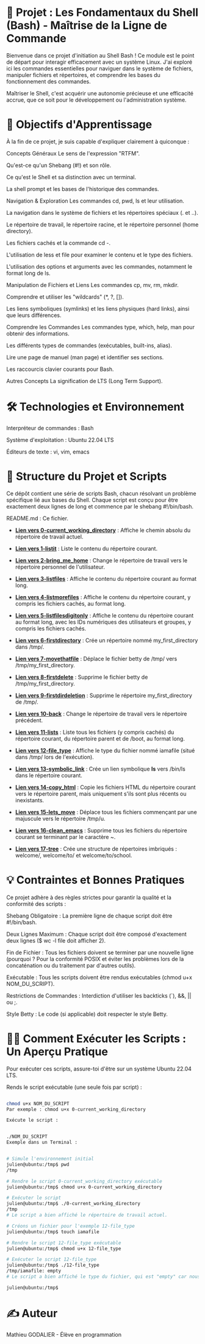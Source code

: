 # 🐚 Projet : Les Fondamentaux du Shell (Bash) - Maîtrise de la Ligne de Commande
Bienvenue dans ce projet d'initiation au Shell Bash ! Ce module est le point de départ pour interagir efficacement avec un système Linux. J'ai exploré ici les commandes essentielles pour naviguer dans le système de fichiers, manipuler fichiers et répertoires, et comprendre les bases du fonctionnement des commandes.

Maîtriser le Shell, c'est acquérir une autonomie précieuse et une efficacité accrue, que ce soit pour le développement ou l'administration système.

# 🎯 Objectifs d'Apprentissage
À la fin de ce projet, je suis capable d'expliquer clairement à quiconque :

Concepts Généraux
Le sens de l'expression "RTFM".

Qu'est-ce qu'un Shebang (#!) et son rôle.

Ce qu'est le Shell et sa distinction avec un terminal.

La shell prompt et les bases de l'historique des commandes.

Navigation & Exploration
Les commandes cd, pwd, ls et leur utilisation.

La navigation dans le système de fichiers et les répertoires spéciaux (. et ..).

Le répertoire de travail, le répertoire racine, et le répertoire personnel (home directory).

Les fichiers cachés et la commande cd -.

L'utilisation de less et file pour examiner le contenu et le type des fichiers.

L'utilisation des options et arguments avec les commandes, notamment le format long de ls.

Manipulation de Fichiers et Liens
Les commandes cp, mv, rm, mkdir.

Comprendre et utiliser les "wildcards" (*, ?, []).

Les liens symboliques (symlinks) et les liens physiques (hard links), ainsi que leurs différences.

Comprendre les Commandes
Les commandes type, which, help, man pour obtenir des informations.

Les différents types de commandes (exécutables, built-ins, alias).

Lire une page de manuel (man page) et identifier ses sections.

Les raccourcis clavier courants pour Bash.

Autres Concepts
La signification de LTS (Long Term Support).

# 🛠️ Technologies et Environnement
Interpréteur de commandes : Bash

Système d'exploitation : Ubuntu 22.04 LTS

Éditeurs de texte : vi, vim, emacs

# 📖 Structure du Projet et Scripts
Ce dépôt contient une série de scripts Bash, chacun résolvant un problème spécifique lié aux bases du Shell. Chaque script est conçu pour être exactement deux lignes de long et commence par le shebang #!/bin/bash.

README.md : Ce fichier.

* **[Lien vers 0-current_working_directory](https://github.com/Mathieu7483/holbertonschool-shell/blob/main/basics/0-current_working_directory)** : Affiche le chemin absolu du répertoire de travail actuel.

* **[Lien vers 1-listit](https://github.com/Mathieu7483/holbertonschool-shell/blob/main/basics/1-listit)** : Liste le contenu du répertoire courant.

* **[Lien vers 2-bring_me_home](https://github.com/Mathieu7483/holbertonschool-shell/blob/main/basics/2-bring_me_home)** : Change le répertoire de travail vers le répertoire personnel de l'utilisateur.

* **[Lien vers 3-listfiles](https://github.com/Mathieu7483/holbertonschool-shell/blob/main/basics/3-listfiles)** : Affiche le contenu du répertoire courant au format long.

* **[Lien vers 4-listmorefiles](https://github.com/Mathieu7483/holbertonschool-shell/blob/main/basics/4-listmorefiles)** : Affiche le contenu du répertoire courant, y compris les fichiers cachés, au format long.

* **[Lien vers 5-listfilesdigitonly](https://github.com/Mathieu7483/holbertonschool-shell/blob/main/basics/5-listfilesdigitonly)** : Affiche le contenu du répertoire courant au format long, avec les IDs numériques des utilisateurs et groupes, y compris les fichiers cachés.

* **[Lien vers 6-firstdirectory](https://github.com/Mathieu7483/holbertonschool-shell/blob/main/basics/6-firstdirectory)** : Crée un répertoire nommé my_first_directory dans /tmp/.

* **[Lien vers 7-movethatfile](https://github.com/Mathieu7483/holbertonschool-shell/blob/main/basics/7-movethatfile)** : Déplace le fichier betty de /tmp/ vers /tmp/my_first_directory.

* **[Lien vers 8-firstdelete](https://github.com/Mathieu7483/holbertonschool-shell/blob/main/basics/8-firstdelete)** : Supprime le fichier betty de /tmp/my_first_directory.

* **[Lien vers 9-firstdirdeletion](https://github.com/Mathieu7483/holbertonschool-shell/blob/main/basics/9-firstdirdeletion)** : Supprime le répertoire my_first_directory de /tmp/.

* **[Lien vers 10-back](https://github.com/Mathieu7483/holbertonschool-shell/blob/main/basics/10-back)** : Change le répertoire de travail vers le répertoire précédent.

* **[Lien vers 11-lists](https://github.com/Mathieu7483/holbertonschool-shell/blob/main/basics/11-lists)** : Liste tous les fichiers (y compris cachés) du répertoire courant, du répertoire parent et de /boot, au format long.

* **[Lien vers 12-file_type](https://github.com/Mathieu7483/holbertonschool-shell/blob/main/basics/12-file_type)** : Affiche le type du fichier nommé iamafile (situé dans /tmp/ lors de l'exécution).

* **[Lien vers 13-symbolic_link](https://github.com/Mathieu7483/holbertonschool-shell/blob/main/basics/13-symbolic_link)** : Crée un lien symbolique __ls__ vers /bin/ls dans le répertoire courant.

* **[Lien vers 14-copy_html](https://github.com/Mathieu7483/holbertonschool-shell/blob/main/basics/14-copy_html)** : Copie les fichiers HTML du répertoire courant vers le répertoire parent, mais uniquement s'ils sont plus récents ou inexistants.

* **[Lien vers 15-lets_move](https://github.com/Mathieu7483/holbertonschool-shell/blob/main/basics/15-lets_move)** : Déplace tous les fichiers commençant par une majuscule vers le répertoire /tmp/u.

* **[Lien vers 16-clean_emacs](https://github.com/Mathieu7483/holbertonschool-shell/blob/main/basics/16-clean_emacs)** : Supprime tous les fichiers du répertoire courant se terminant par le caractère ~.

* **[Lien vers 17-tree](https://github.com/Mathieu7483/holbertonschool-shell/blob/main/basics/17-tree)** : Crée une structure de répertoires imbriqués : welcome/, welcome/to/ et welcome/to/school.



# 💡 Contraintes et Bonnes Pratiques
Ce projet adhère à des règles strictes pour garantir la qualité et la conformité des scripts :

Shebang Obligatoire : La première ligne de chaque script doit être #!/bin/bash.

Deux Lignes Maximum : Chaque script doit être composé d'exactement deux lignes ($ wc -l file doit afficher 2).

Fin de Fichier : Tous les fichiers doivent se terminer par une nouvelle ligne (pourquoi ? Pour la conformité POSIX et éviter les problèmes lors de la concaténation ou du traitement par d'autres outils).

Exécutable : Tous les scripts doivent être rendus exécutables (chmod u+x NOM_DU_SCRIPT).

Restrictions de Commandes : Interdiction d'utiliser les backticks (`), &&, || ou ;.

Style Betty : Le code (si applicable) doit respecter le style Betty.

# 👨‍💻 Comment Exécuter les Scripts : Un Aperçu Pratique
Pour exécuter ces scripts, assure-toi d'être sur un système Ubuntu 22.04 LTS.

Rends le script exécutable (une seule fois par script) :

```bash

chmod u+x NOM_DU_SCRIPT
Par exemple : chmod u+x 0-current_working_directory

Exécute le script :
```
```bash

./NOM_DU_SCRIPT
Exemple dans un Terminal :
```
```bash

# Simule l'environnement initial
julien@ubuntu:/tmp$ pwd
/tmp

# Rendre le script 0-current_working_directory exécutable
julien@ubuntu:/tmp$ chmod u+x 0-current_working_directory

# Exécuter le script
julien@ubuntu:/tmp$ ./0-current_working_directory
/tmp
# Le script a bien affiché le répertoire de travail actuel.

# Créons un fichier pour l'exemple 12-file_type
julien@ubuntu:/tmp$ touch iamafile

# Rendre le script 12-file_type exécutable
julien@ubuntu:/tmp$ chmod u+x 12-file_type

# Exécuter le script 12-file_type
julien@ubuntu:/tmp$ ./12-file_type
/tmp/iamafile: empty
# Le script a bien affiché le type du fichier, qui est "empty" car nous venons de le créer.

julien@ubuntu:/tmp$
```
# ✍️ Auteur
Mathieu GODALIER - Élève en programmation

